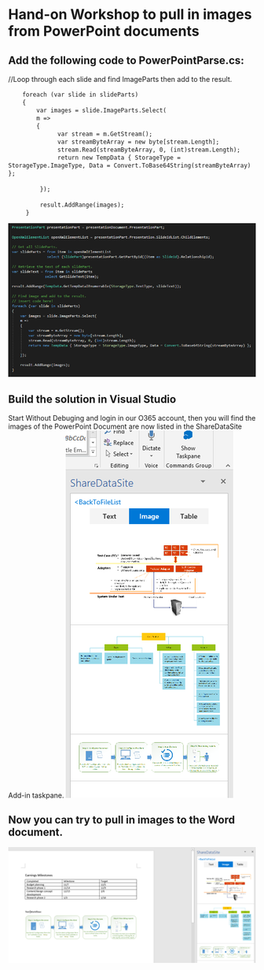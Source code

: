 # Hand-on Workshop to pull in images from PowerPoint documents 

## Add the following code to PowerPointParse.cs: 

//Loop through each slide and find ImageParts then add to the result.

        foreach (var slide in slideParts)
        {
            var images = slide.ImageParts.Select(
            m =>
            {               
                  var stream = m.GetStream();
                  var streamByteArray = new byte[stream.Length];
                  stream.Read(streamByteArray, 0, (int)stream.Length);
                  return new TempData { StorageType = StorageType.ImageType, Data = Convert.ToBase64String(streamByteArray) };
        
             });

             result.AddRange(images);
         }


![alt text](imgs/SDK.PNG "Pull in Image")

## Build the solution in Visual Studio
Start Without Debuging and login in our O365 account, then you will find the images of the PowerPoint Document are now listed in the ShareDataSite Add-in taskpane.
![alt text](imgs/ImageShowup.PNG "Image showup")

## Now you can try to pull in images to the Word document.
![alt text](imgs/Re-useImageContent.PNG "Re-use image content")










